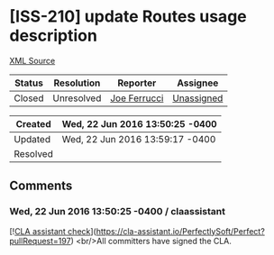 # [ISS-210] update Routes usage description

[XML Source](./xml/ISS-210.xml)
<p></p>





Status|Resolution|Reporter|Assignee
------|----------|--------|--------
Closed|Unresolved|[Joe Ferrucci](JoeFerrucci)|[Unassigned]($-1)





Created|Wed, 22 Jun 2016 13:50:25 -0400
-------|--------------
Updated|Wed, 22 Jun 2016 13:59:17 -0400
Resolved|


## Comments




### Wed, 22 Jun 2016 13:50:25 -0400 / claassistant 

<p><p>[!<a href="https://cla-assistant.io/pull/badge/signed" class="external-link" rel="nofollow">CLA assistant check</a>](<a href="https://cla-assistant.io/PerfectlySoft/Perfect?pullRequest=197" class="external-link" rel="nofollow">https://cla-assistant.io/PerfectlySoft/Perfect?pullRequest=197</a>) &lt;br/&gt;All committers have signed the CLA.</p></p>


